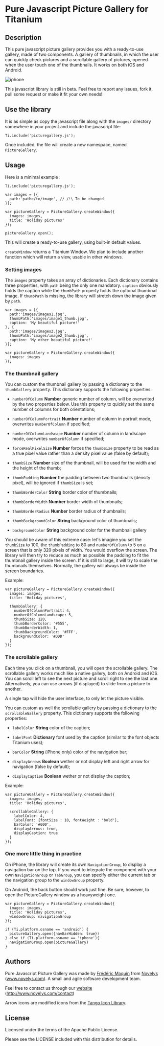 # Pure Javascript Picture Gallery for Titanium

## Description

This pure javascript picture gallery provides you with a ready-to-use gallery, made of two components. A gallery of thumbnails, in which the user can quickly check pictures and a scrollable gallery of pictures, opened when the user touch one of the thumbnails. It works on both iOS and Android.

![iphone](http://i55.tinypic.com/2uji7hk.png "iphones")

This javascript library is still in beta. Feel free to report any issues, fork it, pull some request or make it fit your own needs!

## Use the library

It is as simple as copy the javascript file along with the `images/` directory somewhere in your project and include the javascript file:

    Ti.include('picturegallery.js');
  
Once included, the file will create a new namespace, named `PictureGallery`.

## Usage

Here is a minimal example :

    Ti.include('picturegallery.js');

    var images = [{
      path:'pathe/to/image', // /!\ To be changed
    }];

    var pictureGallery = PictureGallery.createWindow({
      images: images,
      title: 'Holiday pictures'
    });

    pictureGallery.open();
  
This will create a ready-to-use gallery, using built-in default values.

`createWindow` returns a Titanium Window. We plan to include another function which will return a view, usable in other windows.

### Setting images

The `images` property takes an array of dictionaries. Each dictionary contains three properties, with `path` being the only one mandatory.
`caption` obviously holds the caption while the `thumbPath` property holds the optional thumbnail image. If `thumbPath` is missing, the library will stretch down the image given by `path`.

    var images = [{
      path:'images/images1.jpg',
      thumbPath:'images/image1_thumb.jpg',
      caption: 'My beautiful picture!'
    }, {
      path:'images/images2.jpg',
      thumbPath:'images/image2_thumb.jpg',
      caption: 'My other beautiful picture!'
    }];
    
    var pictureGallery = PictureGallery.createWindow({
      images: images
    });

### The thumbnail gallery

You can custom the thumbnail gallery by passing a dictionary to the `thumbGallery` property. This dictionary supports the following properties:

* `numberOfColumn` **Number** generic number of column, will be overwrited by the two properties below. Use this property to quickly set the same number of columns for both orientations;

* `numberOfColumnPortrait` **Number** number of column in portrait mode, overwrites `numberOfColumn` if specified;
* `numberOfColumnLandscape` **Number** number of column in landscape mode, overwrites `numberOfColumn` if specified;

* `forceRealPixelSize` **Number** forces the `thumbSize` property to be read as a true pixel value rather than a density pixel value (false by default);

* `thumbSize` **Number** size of the thumbnail, will be used for the width and the height of the thumb;
* `thumbPadding` **Number** the padding between two thumbnails (density pixel), will be ignored if `thumbSize` is set;
* `thumbBorderColor` **String** border color of thumbnails;
* `thumbBorderWidth` **Number** border width of thumbnails;
* `thumbBorderRadius` **Number** border radius of thumbnails;
* `thumbBackgroundColor` **String** background color of thumbnails;

* `backgroundColor` **String** background color for the thumbnail gallery

You should be aware of this extreme case: let's imagine you set the `thumbSize` to 100, the `thumbPadding` to 80 and `numberOfColumn` to 5 on a screen that is only 320 pixels of width. You would overflow the screen. The library will then try to reduce as much as possible the padding to fit the thumbnail gallery inside the screen. If it is still to large, it will try to scale the thumbnails themselves. Normally, the gallery will always be inside the screen boundaries.

Example:

    var pictureGallery = PictureGallery.createWindow({
      images: images,
      title: 'Holiday pictures',
      
      thumbGallery: {
        numberOfColumnPortrait: 4,
        numberOfColumnLandscape: 5,
        thumbSize: 120,
        thumbBorderColor: '#555',
        thumbBorderWidth: 1,
        thumbBackgroundColor: '#FFF',
        backgroundColor: '#DDD'
      }
    });

### The scrollable gallery

Each time you click on a thumbnail, you will open the scrollable gallery. The scrollable gallery works much like a native gallery, both on Android and iOS. You can scroll left to see the next picture and scroll right to see the last one. Alternatively, you can use arrows (if displayed) to slide from a picture to another.

A single tap will hide the user interface, to only let the picture visible.

You can custom as well the scrollable gallery by passing a dictionary to the `scrollableGallery` property. This dictionary supports the following properties:

* `labelColor` **String** color of the caption;
* `labelFont` **Dictionary** font used by the caption (similar to the font objects Titanium uses);
* `barColor` **String** (iPhone only) color of the navigation bar;

* `displayArrows` **Boolean** wether or not display left and right arrow for navigation (false by default);
* `displayCaption` **Boolean** wether or not display the caption;

Example:

    var pictureGallery = PictureGallery.createWindow({
      images: images,
      title: 'Holiday pictures',
  
      scrollableGallery: {
        labelColor: 4,
        labelFont: {fontSize : 18, fontWeight : 'bold'},
        barColor: '#000',
        displayArrows: true,
        displayCaption: true
      }
    });

### One more little thing in practice

On iPhone, the library will create its own `NavigationGroup`, to display a navigation bar on the top. If you want to integrate the component with your own `NavigationGroup` or `TabGroup`, you can specify either the current tab or the navigation group to the `windowGroup` property.

On Android, the back button should work just fine. Be sure, however, to open the PictureGallery window as a heavyweight one.

    var pictureGallery = PictureGallery.createWindow({
      images: images,
      title: 'Holiday pictures',
      windowGroup: navigationGroup
    });
    
    if (Ti.platform.osname == 'android') {
      pictureGallery.open({navBarHidden: true})
    } else if (Ti.platform.osname == 'iphone'){
      navigationGroup.open(pictureGallery)
    }

## Authors

Pure Javascript Picture Gallery was made by [Frédéric Maquin](http://www.fredericmaquin.com) from [Novelys](http://www.novelys.com) (www.novelys.com). A small and agile software development team.

Feel free to contact us through our [website](http://www.novelys.com/contact) (http://www.novelys.com/contact)

Arrow icons are modified icons from the [Tango Icon Library](http://tango.freedesktop.org/Tango_Icon_Library).

## License

Licensed under the terms of the Apache Public License.

Please see the LICENSE included with this distribution for details.